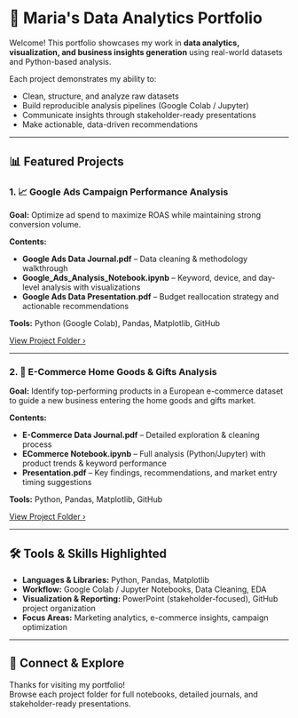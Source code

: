 # 💼 Maria's Data Analytics Portfolio  

Welcome! This portfolio showcases my work in **data analytics, visualization, and business insights generation** using real-world datasets and Python-based analysis.  

Each project demonstrates my ability to:  
- Clean, structure, and analyze raw datasets  
- Build reproducible analysis pipelines (Google Colab / Jupyter)  
- Communicate insights through stakeholder-ready presentations 
- Make actionable, data-driven recommendations  

---
## 📊 Featured Projects  
### 1. 📈 Google Ads Campaign Performance Analysis  
**Goal:** Optimize ad spend to maximize ROAS while maintaining strong conversion volume.  

**Contents:**  
- **Google Ads Data Journal.pdf** – Data cleaning & methodology walkthrough  
- **Google_Ads_Analysis_Notebook.ipynb** – Keyword, device, and day-level analysis with visualizations  
- **Google Ads Data Presentation.pdf** – Budget reallocation strategy and actionable recommendations  

**Tools:** Python (Google Colab), Pandas, Matplotlib, GitHub  

[View Project Folder ›](GoogleAdsAnalysis) 

---

### 2. 🛒 E-Commerce Home Goods & Gifts Analysis  
**Goal:** Identify top-performing products in a European e-commerce dataset to guide a new business entering the home goods and gifts market.  

**Contents:**  
- **E-Commerce Data Journal.pdf** – Detailed exploration & cleaning process  
- **ECommerce Notebook.ipynb** – Full analysis (Python/Jupyter) with product trends & keyword performance  
- **Presentation.pdf** – Key findings, recommendations, and market entry timing suggestions  

**Tools:** Python, Pandas, Matplotlib, GitHub  

[View Project Folder ›](ECommerceHomeGoods)  

---
## 🛠 Tools & Skills Highlighted  

- **Languages & Libraries:** Python, Pandas, Matplotlib  
- **Workflow:** Google Colab / Jupyter Notebooks, Data Cleaning, EDA  
- **Visualization & Reporting:** PowerPoint (stakeholder-focused), GitHub project organization  
- **Focus Areas:** Marketing analytics, e-commerce insights, campaign optimization  

---

## 📌 Connect & Explore  

Thanks for visiting my portfolio!  
Browse each project folder for full notebooks, detailed journals, and stakeholder-ready presentations.  
